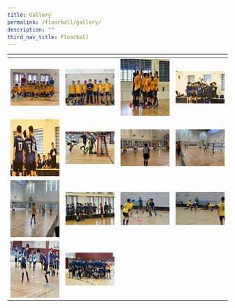 ```yaml
---
title: Gallery
permalink: /floorball/gallery/
description: ""
third_nav_title: Floorball
---
```

<table>
<thead>
  <tr>
    <th style="width:200px"></th>
    <th style="width:200px"></th>
    <th style="width:200px"></th>
		<th style="width:200px"></th>
  </tr>
</thead>
<tbody>
  <tr>
    <td style ="text-align:center"><a href="/images/floorball%201.jpeg"> <img src="/images/floorball%201.jpeg" style="width:200px"></a></td>
    <td style ="text-align:center"><a href="/images/floorball%202.jpeg"> <img src="/images/floorball%202.jpeg" style="width:200px"></a></td>
    <td style ="text-align:center"><a href="/images/floorball%203.jpeg"> <img src="/images/floorball%203.jpeg" style="width:200px; height: 130px"></a></td>
    <td style ="text-align:center"><a href="/images/floorball%204.jpeg"> <img src="/images/floorball%204.jpeg" style="width:200px"></a></td>
  </tr>
   <tr>
    <td style ="text-align:center"><a href="/images/floorball%205.jpeg"> <img src="/images/floorball%205.jpeg" style="width:200px; height: 130px"></a></td>
    <td style ="text-align:center"><a href="/images/floorball%206.jpeg"> <img src="/images/floorball%206.jpeg" style="width:200px"></a></td>
    <td style ="text-align:center"><a href="/images/floorball%207.jpeg"> <img src="/images/floorball%207.jpeg" style="width:200px"></a></td>
    <td style ="text-align:center"><a href="/images/floorball%208.jpeg"> <img src="/images/floorball%208.jpeg" style="width:200px"></a></td>
  </tr>
	<tr>
    <td style ="text-align:center"><a href="/images/floorball%209.jpeg"> <img src="/images/floorball%209.jpeg" style="width:200px; height: 130px"></a></td>
    <td style ="text-align:center"><a href="/images/floorball%2010%20.jpeg"> <img src="/images/floorball%2010%20.jpeg" style="width:200px"></a></td>
		<td style ="text-align:center"><a href="/images/floorball%2011.jpeg"> <img src="/images/floorball%2011.jpeg" style="width:200px"></a></td>
		<td style ="text-align:center"><a href="/images/floorball%2012.jpeg"> <img src="/images/floorball%2012.jpeg" style="width:200px"></a></td>
	</tr>
	<tr>
    <td style ="text-align:center"><a href="/images/floorball%2013.jpeg"> <img src="/images/floorball%2013.jpeg" style="width:200px; height: 130px"></a></td>
    <td style ="text-align:center"><a href="/images/floorball%2014.jpeg"> <img src="/images/floorball%2014.jpeg" style="width:200px"></a></td>
	</tr>
</tbody>
</table>
